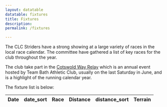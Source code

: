 ```yaml
---
layout: datatable
datatable: fixtures
title: Fixtures
description:
permalink: /fixtures

---
```


The CLC Striders have a strong showing at a large variety of races in the local race calendar. The committee have gathered a list of key races for the club throughout the year. 

The club take part in the [Cotswold Way Relay](/cwr) which is an annual event hosted by Team Bath Athletic Club, usually on the last Saturday in June, and is a highlight of the running calendar year.

The fixture list is below:

<table id="site_data_fixtures" style="width:100%">
    <thead>
        <tr>
          <th data-field="Date">Date</th>
          <th data-field="date_sort">date_sort</th>
          <th data-field="Race">Race</th>
          <th data-field="Distance">Distance</th>
          <th data-field="distance_sort">distance_sort</th>
          <th data-field="Terrain">Terrain</th>
        </tr>
    </thead>
</table>
